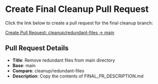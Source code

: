 # Create Final Cleanup Pull Request

Click the link below to create a pull request for the final cleanup branch:

[Create Pull Request: cleanup/redundant-files → main](https://github.com/febuz/Numer_crypto/pull/new/cleanup/redundant-files)

## Pull Request Details

- **Title**: Remove redundant files from main directory
- **Base**: main
- **Compare**: cleanup/redundant-files
- **Description**: Copy the contents of FINAL_PR_DESCRIPTION.md